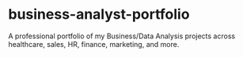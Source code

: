 # business-analyst-portfolio
A professional portfolio of my Business/Data Analysis projects across healthcare, sales, HR, finance, marketing, and more.

